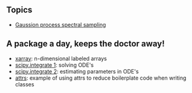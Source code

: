 ## Topics
* [Gaussion process spectral sampling](https://nbviewer.jupyter.org/github/DavidWalz/curious-goat/blob/master/topics/GP_spectral_sampling.ipynb)

## A package a day, keeps the doctor away!
* [xarray](https://nbviewer.jupyter.org/github/DavidWalz/curious-goat/blob/master/packages/xarray.ipynb): n-dimensional labeled arrays
* [scipy.integrate 1](https://nbviewer.jupyter.org/github/DavidWalz/curious-goat/blob/master/packages/code/curious-goat/packages/scipy_ODE.ipynb): solving ODE's
* [scipy.integrate 2](https://nbviewer.jupyter.org/github/DavidWalz/curious-goat/blob/master/packages/code/curious-goat/packages/scipy_ODE_parameter_estimation.ipynb): estimating parameters in ODE's
* [attrs](https://nbviewer.jupyter.org/github/DavidWalz/curious-goat/blob/master/packages/code/curious-goat/packages/attrs.ipynb): example of using attrs to reduce boilerplate code when writing classes